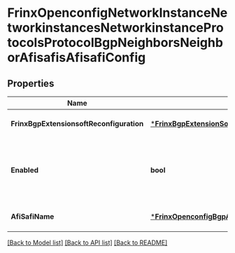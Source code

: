 # FrinxOpenconfigNetworkInstanceNetworkinstancesNetworkinstanceProtocolsProtocolBgpNeighborsNeighborAfisafisAfisafiConfig

## Properties
Name | Type | Description | Notes
------------ | ------------- | ------------- | -------------
**FrinxBgpExtensionsoftReconfiguration** | [***FrinxBgpExtensionSoftreconfigurationgroupSoftReconfiguration**](frinx.bgp.extension.softreconfigurationgroup.SoftReconfiguration.md) | Optional.empty REF:Optional.empty | [optional] [default to null]
**Enabled** | **bool** | Optional[This leaf indicates whether the IPv4 Unicast AFI,SAFI is enabled for the neighbour or group] REF:Optional.empty | [optional] [default to null]
**AfiSafiName** | [***FrinxOpenconfigBgpAfiSafiNameIdentityref**](frinx.openconfig.bgp.AfiSafiNameIdentityref.md) | Optional[AFI,SAFI] REF:Optional.empty | [optional] [default to null]

[[Back to Model list]](../README.md#documentation-for-models) [[Back to API list]](../README.md#documentation-for-api-endpoints) [[Back to README]](../README.md)


